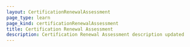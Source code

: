 ```yaml
--- 
layout: CertificationRenewalAssessment 
page_type: learn
page_kind: certificationRenewalAssessment
title: Certification Renewal Assessment
description: Certification Renewal Assessment description updated
--- 
```

